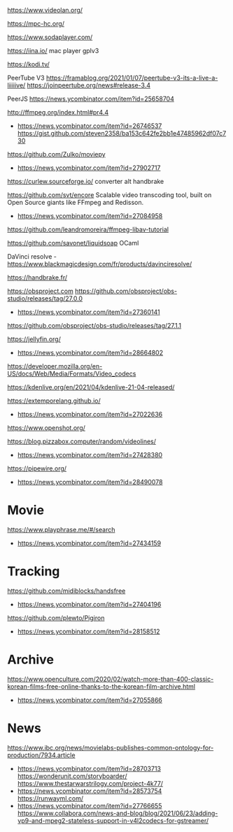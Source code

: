 https://www.videolan.org/

https://mpc-hc.org/

https://www.sodaplayer.com/

https://iina.io/ mac player gplv3

https://kodi.tv/

PeerTube V3 https://framablog.org/2021/01/07/peertube-v3-its-a-live-a-liiiiive/
https://joinpeertube.org/news#release-3.4

PeerJS https://news.ycombinator.com/item?id=25658704

http://ffmpeg.org/index.html#pr4.4
* https://news.ycombinator.com/item?id=26746537
https://gist.github.com/steven2358/ba153c642fe2bb1e47485962df07c730

https://github.com/Zulko/moviepy
* https://news.ycombinator.com/item?id=27902717

https://curlew.sourceforge.io/ converter alt handbrake

https://github.com/svt/encore Scalable video transcoding tool, built on Open Source giants like FFmpeg and Redisson.
* https://news.ycombinator.com/item?id=27084958

https://github.com/leandromoreira/ffmpeg-libav-tutorial

https://github.com/savonet/liquidsoap OCaml

DaVinci resolve - https://www.blackmagicdesign.com/fr/products/davinciresolve/

https://handbrake.fr/

https://obsproject.com
https://github.com/obsproject/obs-studio/releases/tag/27.0.0
* https://news.ycombinator.com/item?id=27360141

https://github.com/obsproject/obs-studio/releases/tag/27.1.1

https://jellyfin.org/
* https://news.ycombinator.com/item?id=28664802

https://developer.mozilla.org/en-US/docs/Web/Media/Formats/Video_codecs

https://kdenlive.org/en/2021/04/kdenlive-21-04-released/

https://extemporelang.github.io/
* https://news.ycombinator.com/item?id=27022636

https://www.openshot.org/

https://blog.pizzabox.computer/random/videolines/
* https://news.ycombinator.com/item?id=27428380

https://pipewire.org/
* https://news.ycombinator.com/item?id=28490078

# Movie
https://www.playphrase.me/#/search
* https://news.ycombinator.com/item?id=27434159

# Tracking
https://github.com/midiblocks/handsfree
* https://news.ycombinator.com/item?id=27404196

https://github.com/plewto/Pigiron
* https://news.ycombinator.com/item?id=28158512

# Archive
https://www.openculture.com/2020/02/watch-more-than-400-classic-korean-films-free-online-thanks-to-the-korean-film-archive.html
* https://news.ycombinator.com/item?id=27055866

# News
https://www.ibc.org/news/movielabs-publishes-common-ontology-for-production/7934.article
* https://news.ycombinator.com/item?id=28703713
https://wonderunit.com/storyboarder/
https://www.thestarwarstrilogy.com/project-4k77/
* https://news.ycombinator.com/item?id=28573754
https://runwayml.com/
* https://news.ycombinator.com/item?id=27766655
https://www.collabora.com/news-and-blog/blog/2021/06/23/adding-vp9-and-mpeg2-stateless-support-in-v4l2codecs-for-gstreamer/